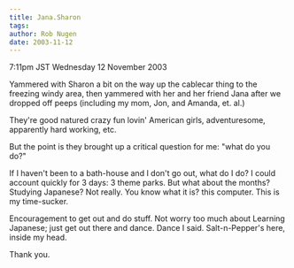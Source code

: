 ```yaml
---
title: Jana.Sharon
tags: 
author: Rob Nugen
date: 2003-11-12
---
```


<p class=date>7:11pm JST Wednesday 12 November 2003</p>

<p>Yammered with Sharon a bit on the way up the cablecar thing to the
freezing windy area, then yammered with her and her friend Jana after
we dropped off peeps (including my mom, Jon, and Amanda, et. al.)</p>

<p>They're good natured crazy fun lovin' American girls,
adventuresome, apparently hard working, etc.</p>

<p>But the point is they brought up a critical question for me: "what
do you do?"</p>

<p>If I haven't been to a bath-house and I don't go out, what do I do?
I could account quickly for 3 days: 3 theme parks. But what about the
months?  Studying Japanese?  Not really.  You know what it is?  this
computer.  This is my time-sucker.</p>

<p>Encouragement to get out and do stuff.  Not worry too much about
Learning Japanese; just get out there and dance.  Dance I said.
Salt-n-Pepper's here, inside my head.</p>

<p>Thank you.</p>

